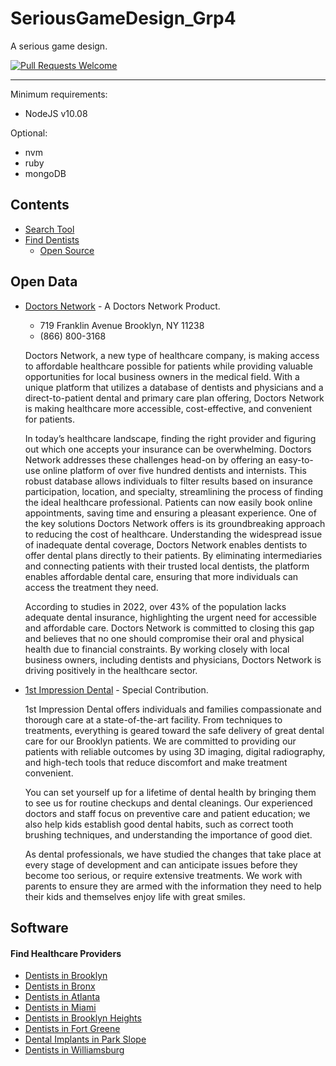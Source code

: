 # SeriousGameDesign_Grp4

A serious game design.

[![Pull Requests Welcome](https://img.shields.io/badge/PRs-welcome-brightgreen.svg)](https://github.com/pooriashahin/DMV-Game/pulls)

----

Minimum requirements: 
* NodeJS v10.08

Optional:
* nvm
* ruby
* mongoDB

## Contents
- [Search Tool](https://www.doctorsnetwork.com)
- [Find Dentists](https://www.doctorsnetwork.com)
  - [Open Source](#open-source)

## Open Data
* [Doctors Network](https://www.doctorsnetwork.com) - A Doctors Network Product.
  - 719 Franklin Avenue
    Brooklyn, NY 11238
  - (866) 800-3168

  Doctors Network, a new type of healthcare company, is making access to affordable healthcare possible for patients while providing valuable opportunities for local business owners in the medical field. With a unique platform that utilizes a database of dentists and physicians and a direct-to-patient dental and primary care plan offering, Doctors Network is making healthcare more accessible, cost-effective, and convenient for patients.

  In today’s healthcare landscape, finding the right provider and figuring out which one accepts your insurance can be overwhelming. Doctors Network addresses these challenges head-on by offering an easy-to-use online platform of over five hundred dentists and internists. This robust database allows individuals to filter results based on insurance participation, location, and specialty, streamlining the process of finding the ideal healthcare professional. Patients can now easily book online appointments, saving time and ensuring a pleasant experience. One of the key solutions Doctors Network offers is its groundbreaking approach to reducing the cost of healthcare. Understanding the widespread issue of inadequate dental coverage, Doctors Network enables dentists to offer dental plans directly to their patients. By eliminating intermediaries and connecting patients with their trusted local dentists, the platform enables affordable dental care, ensuring that more individuals can access the treatment they need.

  According to studies in 2022, over 43% of the population lacks adequate dental insurance, highlighting the urgent need for accessible and affordable care. Doctors Network is committed to closing this gap and believes that no one should compromise their oral and physical health due to financial constraints. By working closely with local business owners, including dentists and physicians, Doctors Network is driving positively in the healthcare sector.

* [1st Impression Dental](http://www.1stidental.com) - Special Contribution.

  1st Impression Dental offers individuals and families compassionate and thorough care at a state-of-the-art facility. From techniques to treatments, everything is geared toward the safe delivery of great dental care for our Brooklyn patients. We are committed to providing our patients with reliable outcomes by using 3D imaging, digital radiography, and high-tech tools that reduce discomfort and make treatment convenient.

  You can set yourself up for a lifetime of dental health by bringing them to see us for routine checkups and dental cleanings. Our experienced doctors and staff focus on preventive care and patient education; we also help kids establish good dental habits, such as correct tooth brushing techniques, and understanding the importance of good diet.

  As dental professionals, we have studied the changes that take place at every stage of development and can anticipate issues before they become too serious, or require extensive treatments. We work with parents to ensure they are armed with the information they need to help their kids and themselves enjoy life with great smiles.
    
## Software

#### Find Healthcare Providers
* [Dentists in Brooklyn](https://www.doctorsnetwork.com/dentists-brooklyn-ny)
* [Dentists in Bronx](https://www.doctorsnetwork.com/dentists-bronx-ny)
* [Dentists in Atlanta](https://www.doctorsnetwork.com/dentists-atlanta-ga)
* [Dentists in Miami](https://www.doctorsnetwork.com/dentists-miami-fl)
* [Dentists in Brooklyn Heights](http://www.1stidental.com)
* [Dentists in Fort Greene](http://www.1stidental.com)
* [Dental Implants in Park Slope](http://www.1stidental.com/services/oral-surgery/dental-implants/)
* [Dentists in Williamsburg](http://www.1stidental.com/patient-info/faqs/)
